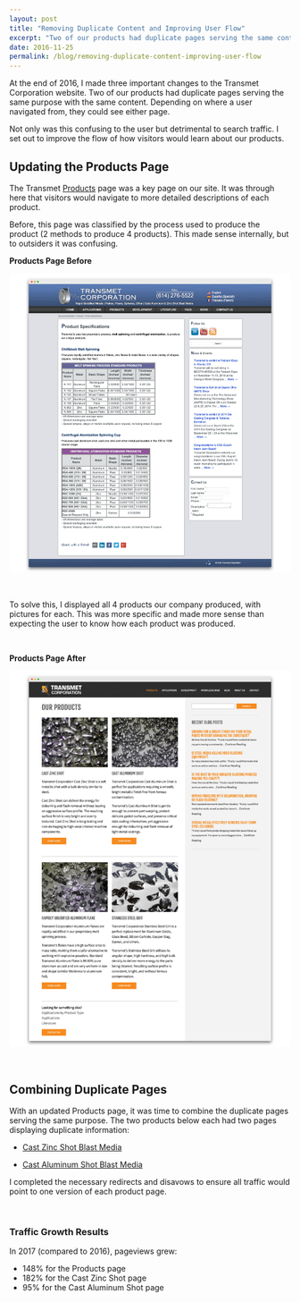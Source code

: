```yaml
---
layout: post
title: "Removing Duplicate Content and Improving User Flow"
excerpt: "Two of our products had duplicate pages serving the same content. Combining these and updating the Products page that led to them improved the experience for the user."
date: 2016-11-25
permalink: /blog/removing-duplicate-content-improving-user-flow
---
```



At the end of 2016, I made three important changes to the Transmet Corporation website. Two of our products had duplicate pages serving the same purpose with the same content. Depending on where a user navigated from, they could see either page.

Not only was this confusing to the user but detrimental to search traffic. I set out to improve the flow of how visitors would learn about our products.

## Updating the Products Page

The Transmet [Products](https://www.transmet.com/products/) page was a key page on our site. It was through here that visitors would navigate to more detailed descriptions of each product.

Before, this page was classified by the process used to produce the product (2 methods to produce 4 products). This made sense internally, but to outsiders it was confusing.

**Products Page Before**

![Transmet Products Page Before](/img/transmet-webpage-all-products-before.png)

&nbsp;

To solve this, I displayed all 4 products our company produced, with pictures for each. This was more specific and made more sense than expecting the user to know how each product was produced.

&nbsp;

**Products Page After**

![Transmet Products Page After](/img/transmet-webpage-all-products-after.png)

&nbsp;

## Combining Duplicate Pages

With an updated Products page, it was time to combine the duplicate pages serving the same purpose. The two products below each had two pages displaying duplicate information:

- [Cast Zinc Shot Blast Media](https://www.transmet.com/products/zinc-products/zinc-shot/)

- [Cast Aluminum Shot Blast Media](https://www.transmet.com/products/aluminum-products/aluminum-shot/)

I completed the necessary redirects and disavows to ensure all traffic would point to one version of each product page.

&nbsp;

### Traffic Growth Results

In 2017 (compared to 2016), pageviews grew:

- 148% for the Products page
- 182% for the Cast Zinc Shot page
- 95% for the Cast Aluminum Shot page

&nbsp;
